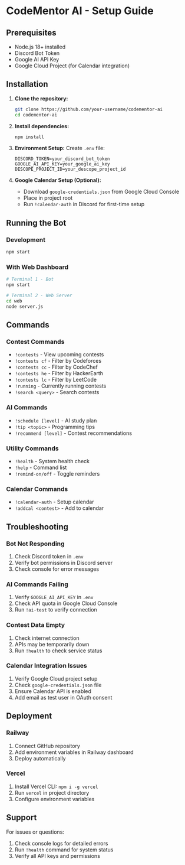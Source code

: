 # CodeMentor AI - Setup Guide

## Prerequisites

- Node.js 18+ installed
- Discord Bot Token
- Google AI API Key
- Google Cloud Project (for Calendar integration)

## Installation

1. **Clone the repository:**
   ```bash
   git clone https://github.com/your-username/codementor-ai
   cd codementor-ai
   ```

2. **Install dependencies:**
   ```bash
   npm install
   ```

3. **Environment Setup:**
   Create `.env` file:
   ```env
   DISCORD_TOKEN=your_discord_bot_token
   GOOGLE_AI_API_KEY=your_google_ai_key
   DESCOPE_PROJECT_ID=your_descope_project_id
   ```

4. **Google Calendar Setup (Optional):**
   - Download `google-credentials.json` from Google Cloud Console
   - Place in project root
   - Run `!calendar-auth` in Discord for first-time setup

## Running the Bot

### Development
```bash
npm start
```

### With Web Dashboard
```bash
# Terminal 1 - Bot
npm start

# Terminal 2 - Web Server
cd web
node server.js
```

## Commands

### Contest Commands
- `!contests` - View upcoming contests
- `!contests cf` - Filter by Codeforces
- `!contests cc` - Filter by CodeChef
- `!contests he` - Filter by HackerEarth
- `!contests lc` - Filter by LeetCode
- `!running` - Currently running contests
- `!search <query>` - Search contests

### AI Commands
- `!schedule [level]` - AI study plan
- `!tip <topic>` - Programming tips
- `!recommend [level]` - Contest recommendations

### Utility Commands
- `!health` - System health check
- `!help` - Command list
- `!remind-on/off` - Toggle reminders

### Calendar Commands
- `!calendar-auth` - Setup calendar
- `!addcal <contest>` - Add to calendar

## Troubleshooting

### Bot Not Responding
1. Check Discord token in `.env`
2. Verify bot permissions in Discord server
3. Check console for error messages

### AI Commands Failing
1. Verify `GOOGLE_AI_API_KEY` in `.env`
2. Check API quota in Google Cloud Console
3. Run `!ai-test` to verify connection

### Contest Data Empty
1. Check internet connection
2. APIs may be temporarily down
3. Run `!health` to check service status

### Calendar Integration Issues
1. Verify Google Cloud project setup
2. Check `google-credentials.json` file
3. Ensure Calendar API is enabled
4. Add email as test user in OAuth consent

## Deployment

### Railway
1. Connect GitHub repository
2. Add environment variables in Railway dashboard
3. Deploy automatically

### Vercel
1. Install Vercel CLI: `npm i -g vercel`
2. Run `vercel` in project directory
3. Configure environment variables

## Support

For issues or questions:
1. Check console logs for detailed errors
2. Run `!health` command for system status
3. Verify all API keys and permissions
```